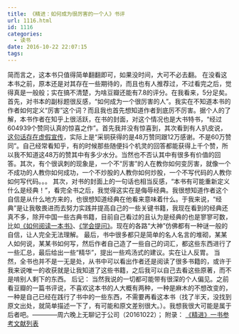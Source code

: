 ```yaml
---
title: 《精进：如何成为很厉害的一个人》书评
url: 1116.html
id: 1116
categories:
  - 读书
date: 2016-10-22 22:07:15
tags:
---
```


简而言之，这本书只值得简单翻翻即可，如果没时间，大可不必去翻。 在没看这本书之前，原本还是对其存在一些期待的，而且也有人推荐过，不过看完之后，觉得真是一般般；实在搞不清楚，为啥豆瓣还能有7.8的评分。在我看来，5分足矣。 首先，对书本的副标题很反感，“如何成为一个很厉害的人”。我实在不知道本书的作者如何定义“厉害”这个词？而且我也首先想知道作者到底厉不厉害。据个人的了解，本书作者在知乎上很活跃，在书的封面，对这个情况也是大书特书，“经过604939个赞同认真的惊喜之作”。首先我并没有惊喜到，其次看到有人扒皮说，[这句话存在虚假宣传](http://www.duokan.com/review/110930/2817029)，实际上是“采铜获得的是48万赞同跟12万感谢。不是60万赞同”。自己经常看知乎，有的时候那些随便抖个机灵的回答都能获得上千个赞，所以我不知道这48万的赞其中有多少水分。当然也不否认其中有很多有价值的回答。其次，有个很讽刺的现象是，一个不“厉害”的人在教你如何变厉害，就像一个不成功的人教你如何成功，一个不炒股的人教你如何炒股，一个不写代码的人教你如何写代码。。。 其次，对书的封面上的一句话也相当反感，“本书有可能重新定义什么是经典！”，看完全书之后，我觉得这实在是侮辱经典。我很想知道作者这个自信是从什么地方来的，也很想知道经典在他看来意味着什么。于我来说，“经典”是让我敬畏进而去努力实践并提高自己的一些关键书籍，我现在看到的经典还真不多，除开中国一些古典书籍，目前自己看过的且认为是经典的也是寥寥可数，比如[《如何阅读一本书》](https://book.douban.com/subject/1013208/)、[《学会提问》](https://book.douban.com/subject/1504957/)。现在的各路“大神”仿佛都有一种谜一般的自信，让人完全无法理解。 最后，书中很多都只是简单的名人名言的堆砌，某某人如何说，某某书如何写，然后作者自己造了一些自己的词汇，都这些东西进行了一些汇总，最后给出一些“精华”，提出一些鸡汤式的建议。实在让人反胃。 当然，全书也并不是一无是处，从书中可以看出作者还是阅读了很多书籍的，或许于我来说唯一的收获就是让我知道了这些书籍，之后我可以自己去看这些原著，而不是啃别人剩下的东西。 后记： 当然我说的一切都可能带有很深的个人偏见。之前看豆瓣的一篇书评说，不喜欢这本书的人大概有两种，一种是麻木的不想改变的，一种是自己已经在践行了书中的一些东西，不需要再看这本书（找了半天，没找到原文出处，就简单描述一下了，有可能和原文差别很大。）。我想我很大可能是属于后者吧。————周六晚上无聊记于公司（20161022）； 附录： [《精进》一书参考文献列表](https://book.douban.com/review/7869342/)